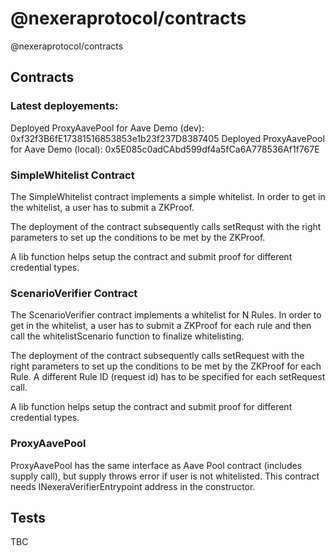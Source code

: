 # @nexeraprotocol/contracts

@nexeraprotocol/contracts

## Contracts

### Latest deployements:

Deployed ProxyAavePool for Aave Demo (dev): 0xf32f3B6fE17381516853853e1b23f237D8387405
Deployed ProxyAavePool for Aave Demo (local): 0x5E085c0adCAbd599df4a5fCa6A778536Af1f767E

### SimpleWhitelist Contract

The SimpleWhitelist contract implements a simple whitelist. In order to get in the whitelist, a user has to submit a ZKProof.

The deployment of the contract subsequently calls setRequst with the right parameters to set up the conditions to be met by the ZKProof.

A lib function helps setup the contract and submit proof for different credential types.

### ScenarioVerifier Contract

The ScenarioVerifier contract implements a whitelist for N Rules. In order to get in the whitelist, a user has to submit a ZKProof for each rule and then call the whitelistScenario function to finalize whitelisting.

The deployment of the contract subsequently calls setRequest with the right parameters to set up the conditions to be met by the ZKProof for each Rule. A different Rule ID (request id) has to be specified for each setRequest call.

A lib function helps setup the contract and submit proof for different credential types.

### ProxyAavePool

ProxyAavePool has the same interface as Aave Pool contract (includes supply call), but supply throws error if user is not whitelisted. This contract needs INexeraVerifierEntrypoint address in the constructor.

## Tests

TBC
